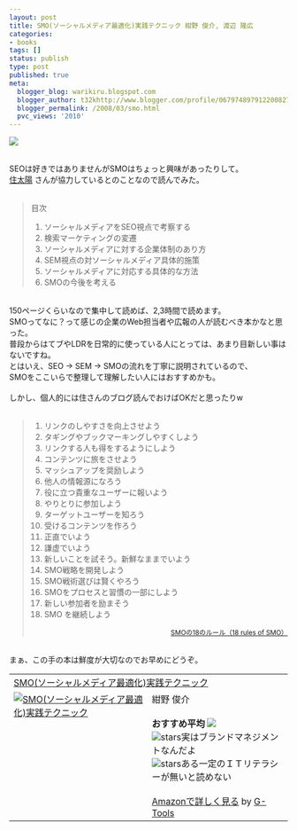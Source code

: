 ```yaml
---
layout: post
title: SMO(ソーシャルメディア最適化)実践テクニック 紺野 俊介, 渡辺 隆広
categories:
- books
tags: []
status: publish
type: post
published: true
meta:
  blogger_blog: warikiru.blogspot.com
  blogger_author: t32khttp://www.blogger.com/profile/06797489791220082722noreply@blogger.com
  blogger_permalink: /2008/03/smo.html
  pvc_views: '2010'
---
```

<p><img src="http://4.bp.blogspot.com/_1drnogi3vdg/R9QIQmfPd9I/AAAAAAAAAEg/SlPNyud9a74/s1600/080310.png" /></p><br />SEOは好きではありませんがSMOはちょっと興味があったりして。<br /><a title="住太陽" href="http://www.motoharusumi.com/" id="ij7e">住太陽</a> さんが協力しているとのことなので読んでみた。<br /><br /><blockquote>目次<br /><ol><li>ソーシャルメディアをSEO視点で考察する</li><li>検索マーケティングの変遷</li><li>ソーシャルメディアに対する企業体制のあり方</li><li>SEM視点の対ソーシャルメディア具体的施策</li><li>ソーシャルメディアに対応する具体的な方法</li><li>SMOの今後を考える</li></ol></blockquote><br />150ページくらいなので集中して読めば、2,3時間で読めます。<br />SMOってなに？って感じの企業のWeb担当者や広報の人が読むべき本かなと思った。<br />普段からはてブやLDRを日常的に使っている人にとっては、あまり目新しい事はないですね。<br />とはいえ、SEO → SEM → SMOの流れを丁寧に説明されているので、<br />SMOをここいらで整理して理解したい人にはおすすめかも。<br /><br />しかし、個人的には住さんのブログ読んでおけばOKだと思ったりw<br /><br /><blockquote><ol><li>リンクのしやすさを向上させよう</li><li>タギングやブックマーキングしやすくしよう</li><li>リンクする人も得をするようにしよう</li><li>コンテンツに旅をさせよう</li><li>マッシュアップを奨励しよう</li><li>他人の情報源になろう</li><li>役に立つ貴重なユーザーに報いよう</li><li>やりとりに参加しよう</li><li>ターゲットユーザーを知ろう</li><li>受けるコンテンツを作ろう</li><li>正直でいよう</li><li>謙虚でいよう</li><li>新しいことを試そう。新鮮なままでいよう</li><li>SMO戦略を開発しよう</li><li>SMO戦術選びは賢くやろう</li><li>SMOをプロセスと習慣の一部にしよう</li><li>新しい参加者を励まそう</li><li>SMO を継続しよう</li></ol><div style="text-align: right;"><span style="font-size:85%;"><a title="SMOの18のルール（18 rules of SMO）" href="http://www.motoharusumi.com/jobs/marketing/smo_social_media_optimization/18_rules_of_smo_japanese.html" id="otz5">SMOの18のルール（18 rules of SMO）</a></span><br /></div></blockquote><br />まぁ、この手の本は鮮度が大切なのでお早めにどうぞ。<br /><table border="0" cellpadding="5"><tbody><tr><td colspan="2"><a href="http://www.amazon.co.jp/SMO-%E3%82%BD%E3%83%BC%E3%82%B7%E3%83%A3%E3%83%AB%E3%83%A1%E3%83%87%E3%82%A3%E3%82%A2%E6%9C%80%E9%81%A9%E5%8C%96-%E5%AE%9F%E8%B7%B5%E3%83%86%E3%82%AF%E3%83%8B%E3%83%83%E3%82%AF-%E7%B4%BA%E9%87%8E-%E4%BF%8A%E4%BB%8B/dp/4797343303%3FSubscriptionId%3D0G91FPYVW6ZGWBH4Y9G2%26tag%3Dwarikiru-22%26linkCode%3Dxm2%26camp%3D2025%26creative%3D165953%26creativeASIN%3D4797343303" target="_blank">SMO(ソーシャルメディア最適化)実践テクニック</a><img src="http://www.assoc-amazon.jp/e/ir?t=warikiru-22&amp;l=ur2&amp;o=9" alt="" border="0" height="1" width="1" /></td></tr><tr><td valign="top"><a href="http://www.amazon.co.jp/SMO-%E3%82%BD%E3%83%BC%E3%82%B7%E3%83%A3%E3%83%AB%E3%83%A1%E3%83%87%E3%82%A3%E3%82%A2%E6%9C%80%E9%81%A9%E5%8C%96-%E5%AE%9F%E8%B7%B5%E3%83%86%E3%82%AF%E3%83%8B%E3%83%83%E3%82%AF-%E7%B4%BA%E9%87%8E-%E4%BF%8A%E4%BB%8B/dp/4797343303%3FSubscriptionId%3D0G91FPYVW6ZGWBH4Y9G2%26tag%3Dwarikiru-22%26linkCode%3Dxm2%26camp%3D2025%26creative%3D165953%26creativeASIN%3D4797343303" target="_blank"><img src="http://ecx.images-amazon.com/images/I/51Gg5EGgzBL._SL160_.jpg" alt="SMO(ソーシャルメディア最適化)実践テクニック" border="0" /></a></td><td valign="top"><span style="font-size:-1;">紺野 俊介<br /><br /><strong>おすすめ平均</strong> <img src="http://g-images.amazon.com/images/G/01/detail/stars-4-5.gif" /><br /><img src="http://g-images.amazon.com/images/G/01/detail/stars-5-0.gif" alt="stars" />実はブランドマネジメントなんだよ<br /><img src="http://g-images.amazon.com/images/G/01/detail/stars-4-0.gif" alt="stars" />ある一定のＩＴリテラシーが無いと読めない<br /><br /><a href="http://www.amazon.co.jp/SMO-%E3%82%BD%E3%83%BC%E3%82%B7%E3%83%A3%E3%83%AB%E3%83%A1%E3%83%87%E3%82%A3%E3%82%A2%E6%9C%80%E9%81%A9%E5%8C%96-%E5%AE%9F%E8%B7%B5%E3%83%86%E3%82%AF%E3%83%8B%E3%83%83%E3%82%AF-%E7%B4%BA%E9%87%8E-%E4%BF%8A%E4%BB%8B/dp/4797343303%3FSubscriptionId%3D0G91FPYVW6ZGWBH4Y9G2%26tag%3Dwarikiru-22%26linkCode%3Dxm2%26camp%3D2025%26creative%3D165953%26creativeASIN%3D4797343303" target="_blank">Amazonで詳しく見る</a></span><span style="font-size:-2;"> by <a href="http://www.goodpic.com/mt/aws/index.html">G-Tools</a></span></td></tr></tbody></table>
